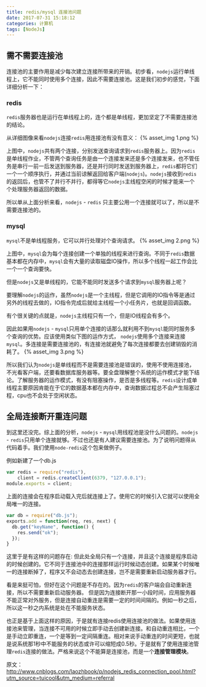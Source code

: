 ```yaml
---
title: redis/mysql 连接池问题
date: 2017-07-31 15:18:12
categories: 计算机
tags: [NodeJs]
---
```


## 需不需要连接池
连接池的主要作用是减少每次建立连接所带来的开销。初步看，`nodejs`运行单线程上，它不能同时使用多个连接，因此不需要连接池。这是我们初步的感觉，下面详细分析一下：

### redis
`redis`服务器也是运行在单线程上的，连个都是单线程，更加坚定了不需要连接池的结论。

从详细图像来看`nodejs`连接`redis`用连接池有没有意义：
{% asset_img 1.png %}

上图中，`nodejs`共有两个连接，分别发送查询请求到`redis`服务器上。因为`redis`是单线程作业，不管两个查询任务是由一个连接发来还是多个连接发来，也不管任务是串行一前一后发送到服务器，还是并行同时发送到服务器上，`redis`都将它们一个一个顺序执行，并通过当前谅解返回给客户端(`nodejs`)。`nodejs`接收到`redis`的返回后，也管不了并行不并行，都得等它`nodejs`主线程空闲的时候才能来一个个处理服务器返回的数据。

所以单从上面分析来看，`nodejs` - `redis` 只主要公用一个连接就可以了，所以是不需要连接池的。

<!--more-->

### mysql
`mysql`不是单线程服务，它可以并行处理对个查询请求。
{% asset_img 2.png %}

上图中，`mysql`会为每个连接创建一个单独的线程来进行查询。不同于`redis`数据基本都在内存中，`mysql`会有大量的读取磁盘IO操作，所以多个线程一起工作会比一个一个查询要快。

但是`nodejs`又是单线程的，它能不能同时发送多个请求到`mysql`服务器上呢？

要理解`nodejs`的运作，虽然`nodejs`是一个主线程，但是它调用的IO指令等是通过另外的线程去做的，IO指令完成后就给主线程一个小任务片，也就是回调函数。

有个很关键的点就是，`nodejs`主线程只有一个，但是IO线程会有多个。

因此如果用`nodejs` - `mysql`只用单个连接的话那么就利用不到`mysql`能同时服务多个查询的优势。应该使用类似下图的运作方式，    `nodejs`使用多个连接来连接`mysql`。多连接是需要连接池的，有连接池就避免了每次连接都要去创建销毁的消耗了。
{% asset_img 3.png %}

所以我们认为`nodejs`是单线程而不是需要连接池是错误的，使用不使用连接池，不光看客户端，还要看数据库服务器等。要全盘理解整个系统的运作模式才能下结论。了解服务器的运作模式，有没有阻塞操作，是否是多线程等。`redis`设计成单线程主要原因肯能在于它的数据基本都在内存中，查询数据过程总不会产生阻塞过程，cpu也不会处于空闲状态。

## 全局连接断开重连问题
到这里还没完。综上面的分析，`nodejs` - `mysql`用线程池是没什么问题的。`nodejs` - `redis`只用单个连接就够。不过也还是有人建议需要连接池。为了说明问题得从代码着手。我们使用`node-redis`这个包来做例子。

例如新建了一个db.js
```js
var redis = require("redis"),
    client = redis.createClient(6379, "127.0.0.1");
module.exports = client;
```

上面的连接会在程序启动载入完后就连接上了。使用它的时候引入它就可以使用全局唯一的连接。
```js
var db = require("db.js");
exports.add = function(req, res, next) {
  db.get("keyName", function() {
    res.send("ok");
  });
}
```
这里于是有这样的问题存在:
但此处全局只有一个连接，并且这个连接是程序启动的时候创建的。它不同于连接池中的连接那样运行时候动态创建。如果某个时候唯一的连接断掉了，程序又不会动态去创建连接，岂不是需要重新启动服务器才行。

看是来挺可怕，但好在这个问题是不存在的。因为`redis`的客户端会自动重新连接，所以不需要重新启动服务器。
但是因为连接断开那一小段时间，应用服务器不能正常对外服务，但是连接自动重连是需要一定的时间间隔的。例如一秒之后，所以这一秒之内系统是处在不能服务状态。

也正是基于上面这样的原因，于是就有连接redis使用连接池的做法。如果使用连接池来管理，当连接不可用的时候立即手动去创建新连接。和自动重连相比，一个是手动立即重连，一个是等到一定间隔重连。相对来说手动重连的时间更短，也就是说系统那1秒中不能服务的状态或许可以缩短成0.5秒。于是就有了使用连接池管理`redis`连接的做法。严格来说这个不能算是连接池，而是一个**连接管理模块**。 


原文：http://www.cnblogs.com/laozhbook/p/nodejs_redis_connection_pool.html?utm_source=tuicool&utm_medium=referral

